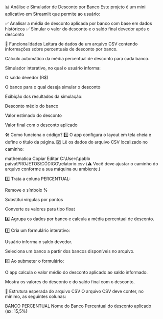 📊 Análise e Simulador de Desconto por Banco
Este projeto é um mini aplicativo em Streamlit que permite ao usuário:

✅ Analisar a média de desconto aplicada por banco com base em dados históricos
✅ Simular o valor do desconto e o saldo final devedor após o desconto

🚀 Funcionalidades
Leitura de dados de um arquivo CSV contendo informações sobre percentuais de desconto por banco.

Cálculo automático da média percentual de desconto para cada banco.

Simulador interativo, no qual o usuário informa:

O saldo devedor (R$)

O banco para o qual deseja simular o desconto

Exibição dos resultados da simulação:

Desconto médio do banco

Valor estimado do desconto

Valor final com o desconto aplicado

🛠️ Como funciona o código?
1️⃣ O app configura o layout em tela cheia e define o título da página.
2️⃣ Lê os dados do arquivo CSV localizado no caminho:

mathematica
Copiar
Editar
C:\Users\pablo paiva\PROJETOS\CÓDIGO\relatorio.csv
(⚠️ Você deve ajustar o caminho do arquivo conforme a sua máquina ou ambiente.)

3️⃣ Trata a coluna PERCENTUAL:

Remove o símbolo %

Substitui vírgulas por pontos

Converte os valores para tipo float

4️⃣ Agrupa os dados por banco e calcula a média percentual de desconto.

5️⃣ Cria um formulário interativo:

Usuário informa o saldo devedor.

Seleciona um banco a partir dos bancos disponíveis no arquivo.

6️⃣ Ao submeter o formulário:

O app calcula o valor médio do desconto aplicado ao saldo informado.

Mostra os valores do desconto e do saldo final com o desconto.

📂 Estrutura esperada do arquivo CSV
O arquivo CSV deve conter, no mínimo, as seguintes colunas:

BANCO	PERCENTUAL
Nome do Banco	Percentual do desconto aplicado (ex: 15,5%)
